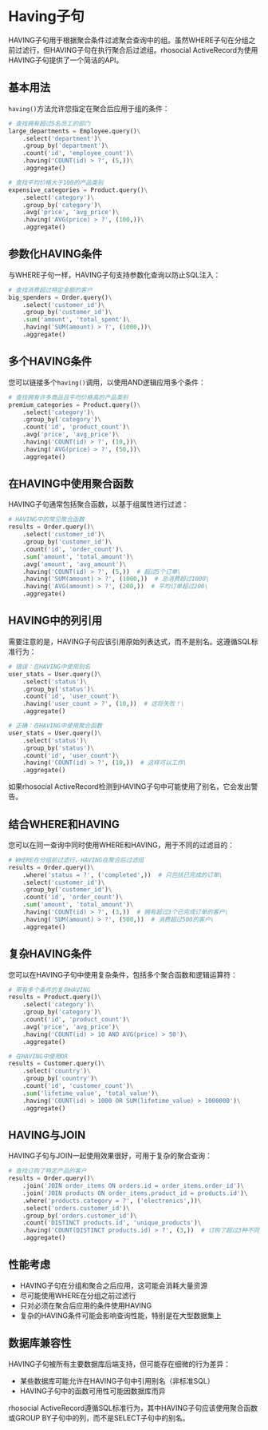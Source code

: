 # Having子句

HAVING子句用于根据聚合条件过滤聚合查询中的组。虽然WHERE子句在分组之前过滤行，但HAVING子句在执行聚合后过滤组。rhosocial ActiveRecord为使用HAVING子句提供了一个简洁的API。

## 基本用法

`having()`方法允许您指定在聚合后应用于组的条件：

```python
# 查找拥有超过5名员工的部门
large_departments = Employee.query()\
    .select('department')\
    .group_by('department')\
    .count('id', 'employee_count')\
    .having('COUNT(id) > ?', (5,))\
    .aggregate()

# 查找平均价格大于100的产品类别
expensive_categories = Product.query()\
    .select('category')\
    .group_by('category')\
    .avg('price', 'avg_price')\
    .having('AVG(price) > ?', (100,))\
    .aggregate()
```

## 参数化HAVING条件

与WHERE子句一样，HAVING子句支持参数化查询以防止SQL注入：

```python
# 查找消费超过特定金额的客户
big_spenders = Order.query()\
    .select('customer_id')\
    .group_by('customer_id')\
    .sum('amount', 'total_spent')\
    .having('SUM(amount) > ?', (1000,))\
    .aggregate()
```

## 多个HAVING条件

您可以链接多个`having()`调用，以使用AND逻辑应用多个条件：

```python
# 查找拥有许多商品且平均价格高的产品类别
premium_categories = Product.query()\
    .select('category')\
    .group_by('category')\
    .count('id', 'product_count')\
    .avg('price', 'avg_price')\
    .having('COUNT(id) > ?', (10,))\
    .having('AVG(price) > ?', (50,))\
    .aggregate()
```

## 在HAVING中使用聚合函数

HAVING子句通常包括聚合函数，以基于组属性进行过滤：

```python
# HAVING中的常见聚合函数
results = Order.query()\
    .select('customer_id')\
    .group_by('customer_id')\
    .count('id', 'order_count')\
    .sum('amount', 'total_amount')\
    .avg('amount', 'avg_amount')\
    .having('COUNT(id) > ?', (5,))  # 超过5个订单\
    .having('SUM(amount) > ?', (1000,))  # 总消费超过1000\
    .having('AVG(amount) > ?', (200,))  # 平均订单超过200\
    .aggregate()
```

## HAVING中的列引用

需要注意的是，HAVING子句应该引用原始列表达式，而不是别名。这遵循SQL标准行为：

```python
# 错误：在HAVING中使用别名
user_stats = User.query()\
    .select('status')\
    .group_by('status')\
    .count('id', 'user_count')\
    .having('user_count > ?', (10,))  # 这将失败！\
    .aggregate()

# 正确：在HAVING中使用聚合函数
user_stats = User.query()\
    .select('status')\
    .group_by('status')\
    .count('id', 'user_count')\
    .having('COUNT(id) > ?', (10,))  # 这样可以工作\
    .aggregate()
```

如果rhosocial ActiveRecord检测到HAVING子句中可能使用了别名，它会发出警告。

## 结合WHERE和HAVING

您可以在同一查询中同时使用WHERE和HAVING，用于不同的过滤目的：

```python
# WHERE在分组前过滤行，HAVING在聚合后过滤组
results = Order.query()\
    .where('status = ?', ('completed',))  # 只包括已完成的订单\
    .select('customer_id')\
    .group_by('customer_id')\
    .count('id', 'order_count')\
    .sum('amount', 'total_amount')\
    .having('COUNT(id) > ?', (3,))  # 拥有超过3个已完成订单的客户\
    .having('SUM(amount) > ?', (500,))  # 消费超过500的客户\
    .aggregate()
```

## 复杂HAVING条件

您可以在HAVING子句中使用复杂条件，包括多个聚合函数和逻辑运算符：

```python
# 带有多个条件的复杂HAVING
results = Product.query()\
    .select('category')\
    .group_by('category')\
    .count('id', 'product_count')\
    .avg('price', 'avg_price')\
    .having('COUNT(id) > 10 AND AVG(price) > 50')\
    .aggregate()

# 在HAVING中使用OR
results = Customer.query()\
    .select('country')\
    .group_by('country')\
    .count('id', 'customer_count')\
    .sum('lifetime_value', 'total_value')\
    .having('COUNT(id) > 1000 OR SUM(lifetime_value) > 1000000')\
    .aggregate()
```

## HAVING与JOIN

HAVING子句与JOIN一起使用效果很好，可用于复杂的聚合查询：

```python
# 查找订购了特定产品的客户
results = Order.query()\
    .join('JOIN order_items ON orders.id = order_items.order_id')\
    .join('JOIN products ON order_items.product_id = products.id')\
    .where('products.category = ?', ('electronics',))\
    .select('orders.customer_id')\
    .group_by('orders.customer_id')\
    .count('DISTINCT products.id', 'unique_products')\
    .having('COUNT(DISTINCT products.id) > ?', (3,))  # 订购了超过3种不同电子产品的客户\
    .aggregate()
```

## 性能考虑

- HAVING子句在分组和聚合之后应用，这可能会消耗大量资源
- 尽可能使用WHERE在分组之前过滤行
- 只对必须在聚合后应用的条件使用HAVING
- 复杂的HAVING条件可能会影响查询性能，特别是在大型数据集上

## 数据库兼容性

HAVING子句被所有主要数据库后端支持，但可能存在细微的行为差异：

- 某些数据库可能允许在HAVING子句中引用别名（非标准SQL）
- HAVING子句中的函数可用性可能因数据库而异

rhosocial ActiveRecord遵循SQL标准行为，其中HAVING子句应该使用聚合函数或GROUP BY子句中的列，而不是SELECT子句中的别名。